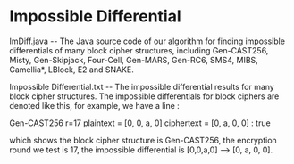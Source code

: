 # Impossible Differential
ImDiff.java -- The Java source code of our algorithm for finding impossible differentials of many block cipher structures,
 including Gen-CAST256, Misty, Gen-Skipjack, Four-Cell, Gen-MARS, Gen-RC6, SMS4, MIBS, Camellia*, LBlock, E2 and SNAKE.
 
Impossible Differential.txt -- The impossible differential results for many block  cipher structures. 
The impossible differentials for block ciphers are denoted like this, 
for example, we have a line :

Gen-CAST256 r=17 plaintext = [0, 0, a, 0] ciphertext = [0, a, 0, 0] : true

which shows the block cipher structure is Gen-CAST256, 
the encryption round we test is 17, 
the impossible differential is  [0,0,a,0] --> [0, a, 0, 0].
